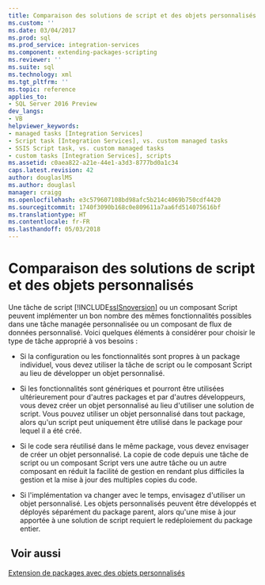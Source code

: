 ```yaml
---
title: Comparaison des solutions de script et des objets personnalisés | Microsoft Docs
ms.custom: ''
ms.date: 03/04/2017
ms.prod: sql
ms.prod_service: integration-services
ms.component: extending-packages-scripting
ms.reviewer: ''
ms.suite: sql
ms.technology: xml
ms.tgt_pltfrm: ''
ms.topic: reference
applies_to:
- SQL Server 2016 Preview
dev_langs:
- VB
helpviewer_keywords:
- managed tasks [Integration Services]
- Script task [Integration Services], vs. custom managed tasks
- SSIS Script task, vs. custom managed tasks
- custom tasks [Integration Services], scripts
ms.assetid: c0aea822-a21e-44e1-a3d3-8777bd0a1c34
caps.latest.revision: 42
author: douglaslMS
ms.author: douglasl
manager: craigg
ms.openlocfilehash: e3c579607108bd98afc5b214c4069b750cdf4420
ms.sourcegitcommit: 1740f3090b168c0e809611a7aa6fd514075616bf
ms.translationtype: HT
ms.contentlocale: fr-FR
ms.lasthandoff: 05/03/2018
---
```

# <a name="comparing-scripting-solutions-and-custom-objects"></a>Comparaison des solutions de script et des objets personnalisés
  Une tâche de script [!INCLUDE[ssISnoversion](../../includes/ssisnoversion-md.md)] ou un composant Script peuvent implémenter un bon nombre des mêmes fonctionnalités possibles dans une tâche managée personnalisée ou un composant de flux de données personnalisé. Voici quelques éléments à considérer pour choisir le type de tâche approprié à vos besoins :  
  
-   Si la configuration ou les fonctionnalités sont propres à un package individuel, vous devez utiliser la tâche de script ou le composant Script au lieu de développer un objet personnalisé.  
  
-   Si les fonctionnalités sont génériques et pourront être utilisées ultérieurement pour d'autres packages et par d'autres développeurs, vous devez créer un objet personnalisé au lieu d'utiliser une solution de script. Vous pouvez utiliser un objet personnalisé dans tout package, alors qu'un script peut uniquement être utilisé dans le package pour lequel il a été créé.  
  
-   Si le code sera réutilisé dans le même package, vous devez envisager de créer un objet personnalisé. La copie de code depuis une tâche de script ou un composant Script vers une autre tâche ou un autre composant en réduit la facilité de gestion en rendant plus difficiles la gestion et la mise à jour des multiples copies du code.  
  
-   Si l'implémentation va changer avec le temps, envisagez d'utiliser un objet personnalisé. Les objets personnalisés peuvent être développés et déployés séparément du package parent, alors qu'une mise à jour apportée à une solution de script requiert le redéploiement du package entier.  
  
## <a name="see-also"></a> Voir aussi  
 [Extension de packages avec des objets personnalisés](../../integration-services/extending-packages-custom-objects/extending-packages-with-custom-objects.md)  
  
  
